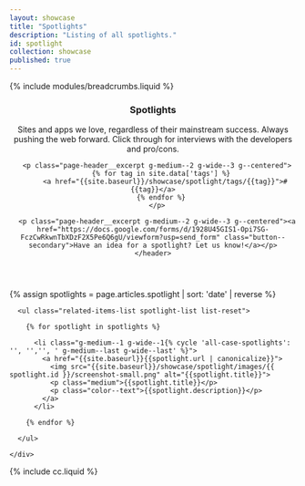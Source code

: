 ```yaml
---
layout: showcase
title: "Spotlights"
description: "Listing of all spotlights."
id: spotlight
collection: showcase
published: true
---
```



<div class="page-header">
  <div class="container">
    {% include modules/breadcrumbs.liquid %}
    <header class="clear">
      <h3 class="xxlarge">Spotlights</h3>
      <div class="divider">
        <span class="themed divider-icon"></span>
      </div>
      <p class="page-header__excerpt g-medium--2 g-wide--3 g--centered">Sites and apps we love, regardless of their mainstream success. Always pushing the web forward. Click through for interviews with the developers and pro/cons.</p>

      <p class="page-header__excerpt g-medium--2 g-wide--3 g--centered">
        {% for tag in site.data['tags'] %}
          <a href="{{site.baseurl}}/showcase/spotlight/tags/{{tag}}">#{{tag}}</a>
        {% endfor %}
      </p>

      <p class="page-header__excerpt g-medium--2 g-wide--3 g--centered"><a href="https://docs.google.com/forms/d/1928U45GIS1-Opi7SG-FczCwRkwnTbXDzF2X5Pe6Q6gU/viewform?usp=send_form" class="button--secondary">Have an idea for a spotlight? Let us know!</a></p>
    </header>
  </div>
</div>

{% assign spotlights = page.articles.spotlight | sort: 'date' | reverse  %}

<div class="container spotlight-listing">

  <div class="related-items clear">
    <div class="related-items__section clear">

      <ul class="related-items-list spotlight-list list-reset">

        {% for spotlight in spotlights %}

          <li class="g-medium--1 g-wide--1{% cycle 'all-case-spotlights': '', '','', ' g-medium--last g-wide--last' %}">
            <a href="{{site.baseurl}}{{spotlight.url | canonicalize}}">
              <img src="{{site.baseurl}}/showcase/spotlight/images/{{ spotlight.id }}/screenshot-small.png" alt="{{spotlight.title}}">
              <p class="medium">{{spotlight.title}}</p>
              <p class="color--text">{{spotlight.description}}</p>
            </a>
          </li>

        {% endfor %}

      </ul>

    </div>
  </div>

</div>

{% include cc.liquid %}
